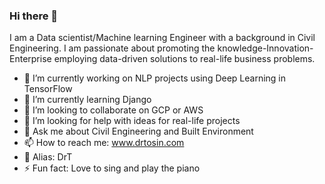 ### Hi there 👋
I am a Data scientist/Machine learning Engineer with a background in Civil Engineering. I am passionate about promoting the knowledge-Innovation-Enterprise employing data-driven solutions to real-life business problems.  

- 🔭 I’m currently working on NLP projects using Deep Learning in TensorFlow 
- 🌱 I’m currently learning Django 
- 👯 I’m looking to collaborate on GCP or AWS
- 🤔 I’m looking for help with ideas for real-life projects
- 💬 Ask me about Civil Engineering and Built Environment
- 📫 How to reach me: www.drtosin.com
- 🤔 Alias: DrT
- ⚡ Fun fact: Love to sing and play the piano

